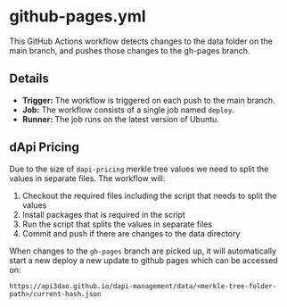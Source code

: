 # github-pages.yml

This GitHub Actions workflow detects changes to the data folder on the main branch, and pushes those changes to the gh-pages branch.

## Details

- **Trigger:** The workflow is triggered on each push to the main branch.
- **Job:** The workflow consists of a single job named `deploy`.
- **Runner:** The job runs on the latest version of Ubuntu.

## dApi Pricing

Due to the size of `dapi-pricing` merkle tree values we need to split the values in separate files.
The workflow will:

1. Checkout the required files including the script that needs to split the values
2. Install packages that is required in the script
3. Run the script that splits the values in separate files
4. Commit and push if there are changes to the data directory

When changes to the `gh-pages` branch are picked up, it will automatically start a new deploy a new update to github pages which can be accessed on:

```
https://api3dao.github.io/dapi-management/data/<merkle-tree-folder-path>/current-hash.json
```
